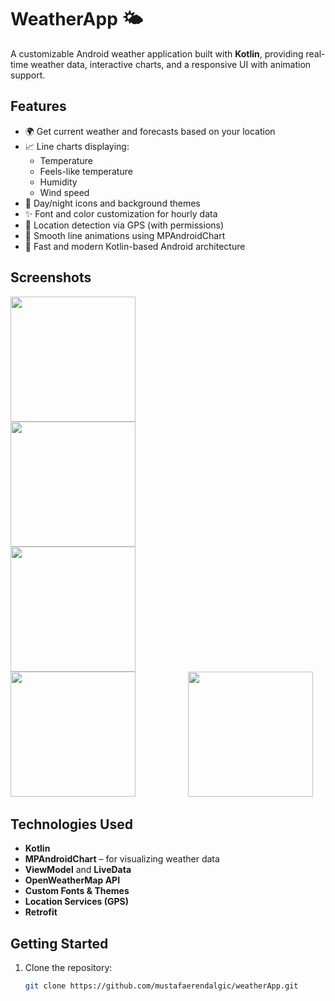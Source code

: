 # WeatherApp 🌤️

A customizable Android weather application built with **Kotlin**, providing real-time weather data, interactive charts, and a responsive UI with animation support.

## Features

- 🌍 Get current weather and forecasts based on your location
- 📈 Line charts displaying:
  - Temperature
  - Feels-like temperature
  - Humidity
  - Wind speed
- 🌙 Day/night icons and background themes
- ✨ Font and color customization for hourly data
- 📍 Location detection via GPS (with permissions)
- 🎨 Smooth line animations using MPAndroidChart
- 🚀 Fast and modern Kotlin-based Android architecture

## Screenshots

<p float="left">
  <img src="https://github.com/user-attachments/assets/df90f1f6-6b21-4523-837a-de8b5cab7b6c" width="200" style="margin-right:400px;" />
  <img src="https://github.com/user-attachments/assets/b6dd92cf-1bda-4fe0-9f2e-f1da07e990ce" width="200" style="margin-right:80px;" />
  <img src="https://github.com/user-attachments/assets/0a5622a8-0057-4250-ad47-3f6481c21278" width="200" style="margin-right:80px;" />
  <img src="https://github.com/user-attachments/assets/97c075b3-ad47-4752-b29b-41903f67ac92" width="200" style="margin-right:80px;" />
  <img src="https://github.com/user-attachments/assets/82f73d35-e163-4a32-be97-245157d23dcd" width="200" />
</p>


## Technologies Used

- **Kotlin**
- **MPAndroidChart** – for visualizing weather data
- **ViewModel** and **LiveData**
- **OpenWeatherMap API** 
- **Custom Fonts & Themes**
- **Location Services (GPS)**
- **Retrofit**

## Getting Started

1. Clone the repository:
   ```bash
   git clone https://github.com/mustafaerendalgic/weatherApp.git
